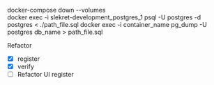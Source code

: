 docker-compose down --volumes  
docker exec -i slekret-development_postgres_1 psql -U postgres -d postgres < ./path_file.sql
docker exec -i container_name pg_dump -U postgres db_name > path_file.sql

Refactor

- [x] register
- [x] verify
- [ ] Refactor UI register

